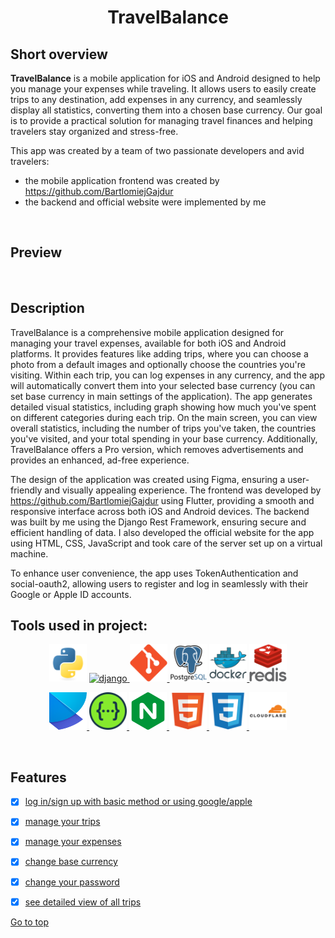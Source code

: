 
# <p align=center> <a name="top">TravelBalance</a></p>


## Short overview
**TravelBalance** is a mobile application for iOS and Android designed to help you manage your expenses while traveling. It allows users to easily create trips to any destination, add expenses in any currency, and seamlessly display all statistics, converting them into a chosen base currency. Our goal is to provide a practical solution for managing travel finances and helping travelers stay organized and stress-free.

This app was created by a team of two passionate developers and avid travelers:
- the mobile application frontend was created by https://github.com/BartlomiejGajdur
- the backend and official website were implemented by me

<br>

## Preview
<p align="center">
  <img src="">
</p>

## Description
TravelBalance is a comprehensive mobile application designed for managing your travel expenses, available for both iOS and Android platforms. It provides features like adding trips, where you can choose a photo from a default images and optionally choose the countries you're visiting. Within each trip, you can log expenses in any currency, and the app will automatically convert them into your selected base currency (you can set base currency in main settings of the application). The app generates detailed visual statistics, including graph showing how much you've spent on different categories during each trip. On the main screen, you can view overall statistics, including the number of trips you've taken, the countries you've visited, and your total spending in your base currency. Additionally, TravelBalance offers a Pro version, which removes advertisements and provides an enhanced, ad-free experience.

The design of the application was created using Figma, ensuring a user-friendly and visually appealing experience. The frontend was developed by https://github.com/BartlomiejGajdur using Flutter, providing a smooth and responsive interface across both iOS and Android devices. The backend was built by me using the Django Rest Framework, ensuring secure and efficient handling of data. I also developed the official website for the app using HTML, CSS, JavaScript and took care of the server set up on a virtual machine. 

To enhance user convenience, the app uses TokenAuthentication and social-oauth2, allowing users to register and log in seamlessly with their Google or Apple ID accounts.

 ## Tools used in project:

<p align=center>
<a href="https://www.python.org"> <img src="https://raw.githubusercontent.com/devicons/devicon/master/icons/python/python-original.svg" alt="python" width="60" height="60"/></a> 
<a href="https://www.djangoproject.com/"> <img src="https://cdn.worldvectorlogo.com/logos/django.svg" alt="django" width="60" height="60"/> </a>
<a href="https://git-scm.com/"> <img src="https://raw.githubusercontent.com/devicons/devicon/master/icons/git/git-original.svg" alt="git" width="60" height="60"/> </a> 
<a href="https://www.postgresql.org.pl/"> <img src="https://raw.githubusercontent.com/devicons/devicon/55609aa5bd817ff167afce0d965585c92040787a/icons/postgresql/postgresql-original-wordmark.svg" alt="psql" width="60" height="60"/> </a>
<a href="https://www.docker.com/"> <img src="https://raw.githubusercontent.com/devicons/devicon/55609aa5bd817ff167afce0d965585c92040787a/icons/docker/docker-original-wordmark.svg" alt="docker" width="60" height="60"/> </a>
<a href="https://redis.io/"> <img src="https://github.com/devicons/devicon/blob/master/icons/redis/redis-original-wordmark.svg" alt="redis" width="60" height="60"/> </a>

</p>
<p align=center>
<a href="https://python-poetry.org/"> <img src="https://github.com/python-poetry/website/blob/main/static/images/logo-origami.svg" alt="redis" width="60" height="60"/> </a>
<a href="https://swagger.io/"> <img src="https://github.com/devicons/devicon/blob/master/icons/swagger/swagger-original.svg" alt="swagger" width="60" height="60"/> </a>
<a href="https://nginx.org/en/"> <img src="https://github.com/devicons/devicon/blob/master/icons/nginx/nginx-original.svg" alt="nginx" width="60" height="60"/> </a>
<a href="#"> <img src="https://github.com/devicons/devicon/blob/master/icons/html5/html5-original.svg" alt="html" width="60" height="60"/> </a>
<a href="#"> <img src="https://github.com/devicons/devicon/blob/master/icons/css3/css3-original.svg" alt="css" width="60" height="60"/> </a>
<a href="https://www.cloudflare.com/"> <img src="https://github.com/devicons/devicon/blob/master/icons/cloudflare/cloudflare-original-wordmark.svg" alt="cloudflare" width="60" height="60"/> </a>
</p>
<br>  

## Features
- [x] [log in/sign up with basic method or using google/apple]()
- [x] [manage your trips]()
- [x] [manage your expenses]()
- [x] [change base currency]()
- [x] [change your password]()
- [x] [see detailed view of all trips]()



[Go to top](#top) 
